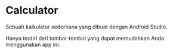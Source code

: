 # Calculator

Sebuah kalkulator sederhana yang dibuat dengan Android Studio.

Hanya terdiri dari tombol-tombol yang dapat memudahkan Anda menggunakan app ini.
